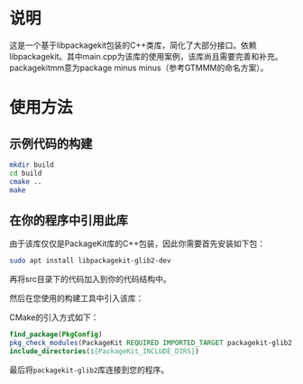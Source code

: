 # 说明
这是一个基于libpackagekit包装的C++类库，简化了大部分接口。依赖libpackagekit。其中main.cpp为该库的使用案例，该库尚且需要完善和补充。packagekitmm意为package minus minus（参考GTMMM的命名方案）。

# 使用方法
## 示例代码的构建
```bash
mkdir build
cd build
cmake ..
make
```
## 在你的程序中引用此库
由于该库仅仅是PackageKit库的C++包装，因此你需要首先安装如下包：
```bash
sudo apt install libpackagekit-glib2-dev
```
再将src目录下的代码加入到你的代码结构中。

然后在您使用的构建工具中引入该库：

CMake的引入方式如下：
```cmake
find_package(PkgConfig)
pkg_check_modules(PackageKit REQUIRED IMPORTED_TARGET packagekit-glib2)
include_directories(${PackageKit_INCLUDE_DIRS})
```
最后将`packagekit-glib2`库连接到您的程序。
